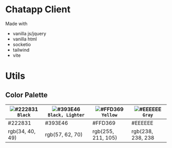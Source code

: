 # Chatapp Client
Made with
- vanilla js/jquery
- vanilla html
- socketio
- tailwind
- vite  
  

# Utils
## Color Palette

| ![#222831](https://placehold.co/15x15/222831/222831.png) `Black` | ![#393E46](https://placehold.co/15x15/393E46/393E46.png) `Black, Lighter`| ![#FFD369](https://placehold.co/15x15/FFD369/FFD369.png) `Yellow` | ![#EEEEEE](https://placehold.co/15x15/EEEEEE/EEEEEE.png) `Gray`	|
|-----------------	|-----------------	|--------------------	|-------------------	|
| #222831          	| #393E46          	| #FFD369             	| #EEEEEE            	|
| rgb(34, 40, 49) 	| rgb(57, 62, 70) 	| rgb(255, 211, 105) 	| rgb(238, 238, 238 	|
